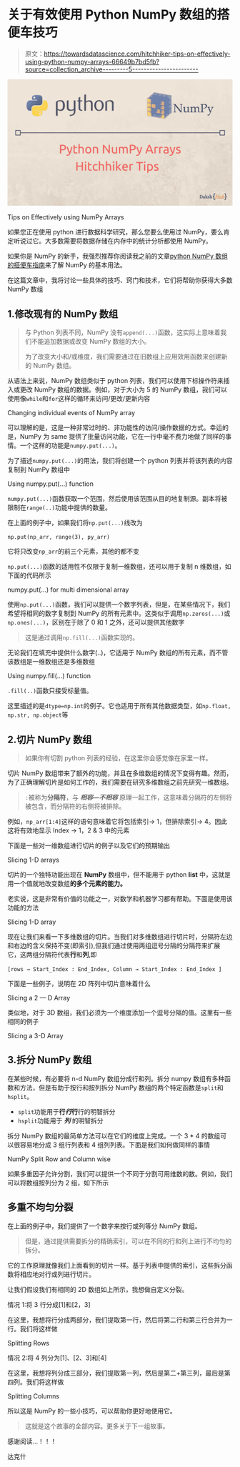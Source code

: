 # 关于有效使用 Python NumPy 数组的搭便车技巧

> 原文：<https://towardsdatascience.com/hitchhiker-tips-on-effectively-using-python-numpy-arrays-66649b7bd5fb?source=collection_archive---------5----------------------->

![](img/91e7f36994f786487b36fdd50e2fd0bd.png)

Tips on Effectively using NumPy Arrays

如果您正在使用 python 进行数据科学研究，那么您要么使用过 NumPy，要么肯定听说过它。大多数需要将数据存储在内存中的统计分析都使用 NumPy。

如果你是 NumPy 的新手，我强烈推荐你阅读我之前的文章[python NumPy 数组的搭便车指南](/a-hitchhiker-guide-to-python-numpy-arrays-9358de570121)来了解 NumPy 的基本用法。

在这篇文章中，我将讨论一些具体的技巧、窍门和技术，它们将帮助你获得大多数 NumPy 数组

## 1.修改现有的 NumPy 数组

> 与 Python 列表不同，NumPy 没有`append(...)`函数，这实际上意味着我们不能追加数据或改变 NumPy 数组的大小。
> 
> 为了改变大小和/或维度，我们需要通过在旧数组上应用效用函数来创建新的 NumPy 数组。

从语法上来说，NumPy 数组类似于 python 列表，我们可以使用下标操作符来插入或更改 NumPy 数组的数据。例如，对于大小为 5 的 NumPy 数组，我们可以使用像`while`和`for`这样的循环来访问/更改/更新内容

Changing individual events of NumPy array

可以理解的是，这是一种非常过时的、非功能性的访问/操作数据的方式。幸运的是，NumPy 为 same 提供了批量访问功能，它在一行中毫不费力地做了同样的事情。一个这样的功能是`numpy.put(...)`。

为了描述`numpy.put(...)`的用法，我们将创建一个 python 列表并将该列表的内容复制到 NumPy 数组中

Using numpy.put(…) function

`numpy.put(...)`函数获取一个范围，然后使用该范围从目的地复制源。副本将被限制在`range(..)`功能中提供的数量。

在上面的例子中，如果我们将`np.put(...)`线改为

```
np.put(np_arr, range(3), py_arr)
```

它将只改变`np_arr`的前三个元素，其他的都不变

`np.put(...)`函数的适用性不仅限于复制一维数组，还可以用于复制 n 维数组，如下面的代码所示

numpy.put(…) for multi dimensional array

使用`np.put(...)`函数，我们可以提供一个数字列表，但是，在某些情况下，我们希望将相同的数字复制到 NumPy 的所有元素中。这类似于调用`np.zeros(...)`或`np.ones(...)`，区别在于除了 0 和 1 之外，还可以提供其他数字

> 这是通过调用`np.fill(...)`函数实现的。

无论我们在填充中提供什么数字(..)，它适用于 NumPy 数组的所有元素，而不管该数组是一维数组还是多维数组

Using numpy.fill(…) function

`.fill(..)`函数只接受标量值。

这里描述的是`dtype=np.int`的例子。它也适用于所有其他数据类型，如`np.float, np.str, np.object`等

## 2.切片 NumPy 数组

> 如果你有切割 python 列表的经验，在这里你会感觉像在家里一样。

切片 NumPy 数组带来了额外的功能，并且在多维数组的情况下变得有趣。然而，为了正确理解切片是如何工作的，我们需要在研究多维数组之前先研究一维数组。

> `:`被称为**分隔符**，与 ***相容—不相容*** 原理一起工作，这意味着分隔符的左侧将被包含，而分隔符的右侧将被排除。

例如，`np_arr[1:4]`这样的语句意味着它将包括索引→ 1，但排除索引→ 4。因此这将有效地显示 Index → 1，2 & 3 中的元素

下面是一些对一维数组进行切片的例子以及它们的预期输出

Slicing 1-D arrays

切片的一个独特功能出现在 **NumPy** 数组中，但不能用于 python **list** 中，这就是用一个值就地改变数组**的多个元素的能力。**

老实说，这是非常有价值的功能之一，对数学和机器学习都有帮助。下面是使用该功能的方法

Slicing 1-D array

现在让我们来看一下多维数组的切片。当我们对多维数组进行切片时，分隔符左边和右边的含义保持不变(即索引),但我们通过使用两组逗号分隔的分隔符来扩展它，这两组分隔符代表**行**和**列**,即

`[rows → Start_Index : End_Index, Column → Start_Index : End_Index ]`

下面是一些例子，说明在 2D 阵列中切片意味着什么

Slicing a 2 — D Array

类似地，对于 3D 数组，我们必须为一个维度添加一个逗号分隔的值。这里有一些相同的例子

Slicing a 3-D Array

## 3.拆分 NumPy 数组

在某些时候，有必要将 n-d NumPy 数组分成行和列。拆分 numpy 数组有多种函数和方法，但是有助于按行和按列拆分 NumPy 数组的两个特定函数是`split`和`hsplit`。

*   `split`功能用于**行*行*行**行的明智拆分
*   `hsplit`功能用于 ***列*** 的明智拆分

拆分 NumPy 数组的最简单方法可以在它们的维度上完成。一个 3 * 4 的数组可以很容易地分成 3 组行列表和 4 组列列表。下面是我们如何做同样的事情

NumPy Split Row and Column wise

如果多重因子允许分割，我们可以提供一个不同于分割可用维数的数。例如，我们可以将数组按列分为 2 组，如下所示

## 多重不均匀分裂

在上面的例子中，我们提供了一个数字来按行或列等分 NumPy 数组。

> 但是，通过提供需要拆分的精确索引，可以在不同的行和列上进行不均匀的拆分。

它的工作原理就像我们上面看到的切片一样。基于列表中提供的索引，这些拆分函数将相应地对行或列进行切片。

让我们假设我们有相同的 2D 数组如上所示，我想做自定义分裂。

情况 1:将 3 行分成[1]和[2，3]

在这里，我想将行分成两部分，我们提取第一行，然后将第二行和第三行合并为一行。我们将这样做

Splitting Rows

情况 2:将 4 列分为[1]、[2、3]和[4]

在这里，我想将列分成三部分，我们提取第一列，然后是第二+第三列，最后是第四列。我们将这样做

Splitting Columns

所以这是 NumPy 的一些小技巧，可以帮助你更好地使用它。

> 这就是这个故事的全部内容。更多关于下一组故事。

感谢阅读…！！！

达克什